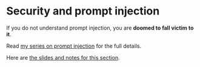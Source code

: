 # Security and prompt injection

If you do not understand prompt injection, you are **doomed to fall victim to it**.

Read [my series on prompt injection](https://simonwillison.net/series/prompt-injection/) for the full details.

Here are [the slides and notes for this section](https://simonwillison.net/2025/May/15/building-on-llms/#llm-tutorial-intro.020.jpeg).